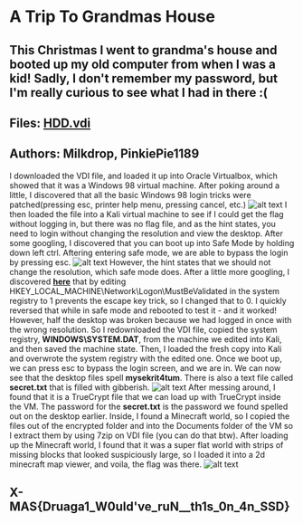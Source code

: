 # A Trip To Grandmas House
## This Christmas I went to grandma's house and booted up my old computer from when I was a kid! Sadly, I don't remember my password, but I'm really curious to see what I had in there :(

## Files: [HDD.vdi](https://drive.google.com/file/d/1bpYibYykcR4EyC1lYZN7d94tWBrFATSx/view?usp=sharing)
## Authors: Milkdrop, PinkiePie1189
I downloaded the VDI file, and loaded it up into Oracle Virtualbox, which showed that it was a Windows 98 virtual machine. After poking around a little, I discovered that all the basic Windows 98 login tricks were patched(pressing esc, printer help menu, pressing cancel, etc.)
![alt text](https://raw.githubusercontent.com/RealAwesomeness/X-MAS-CTF/master/A%20Trip%20to%20Grandmas%20House/Images/loginscreen.png)
I then loaded the file into a Kali virtual machine to see if I could get the flag without logging in, but there was no flag file, and as the hint states, you need to login without changing the resolution and view the desktop.
After some googling, I discovered that you can boot up into Safe Mode by holding down left ctrl. Aftering entering safe mode, we are able to bypass the login by pressing esc. 
![alt text](https://raw.githubusercontent.com/RealAwesomeness/X-MAS-CTF/master/A%20Trip%20to%20Grandmas%20House/Images/loggedinsafemode.png)
However, the hint states that we should not change the resolution, which safe mode does. After a little more googling, I discovered **[here](https://www.techrepublic.com/article/lock-it-down-prevent-windows-98-users-from-bypassing-the-logon-screen/)** that by editing HKEY_LOCAL_MACHINE\Network\Logon\MustBeValidated in the system registry to 1 prevents the escape key trick, so I changed that to 0. I quickly reversed that while in safe mode and rebooted to test it - and it worked! However, half the desktop was broken because we had logged in once with the wrong resolution. So I redownloaded the VDI file, copied the system registry, **WINDOWS\SYSTEM.DAT**, from the machine we edited into Kali, and then saved the machine state. Then, I loaded the fresh copy into Kali and overwrote the system registry with the edited one. Once we boot up, we can press esc to bypass the login screen, and we are in. We can now see that the desktop files spell **mysekrit4tum**. There is also a text file called **secret.txt** that is filled with gibberish. 
![alt text](https://raw.githubusercontent.com/RealAwesomeness/X-MAS-CTF/master/A%20Trip%20to%20Grandmas%20House/Images/loggedincracked.png)
After messing around, I found that it is a TrueCrypt file that we can load up with TrueCrypt inside the VM. The password for the **secret.txt** is the password we found spelled out on the desktop earlier. Inside, I found a Minecraft world, so I copied the files out of the encrypted folder and into the Documents folder of the VM so I extract them by using 7zip on VDI file (you can do that btw). After loading up the Minecraft world, I found that it was a super flat world with strips of missing blocks that looked suspiciously large, so I loaded it into a 2d minecraft map viewer, and voila, the flag was there.
![alt text](https://raw.githubusercontent.com/RealAwesomeness/X-MAS-CTF/master/A%20Trip%20to%20Grandmas%20House/Images/flag.png)
## X-MAS{Druaga1_W0uld've_ruN__th1s_0n_4n_SSD}
